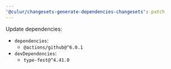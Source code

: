 ```yaml
---
'@culur/changesets-generate-dependencies-changesets': patch
---
```


Update dependencies:

- `dependencies`:
  - `@actions/github@^6.0.1`
- `devDependencies`:
  - `type-fest@^4.41.0`
